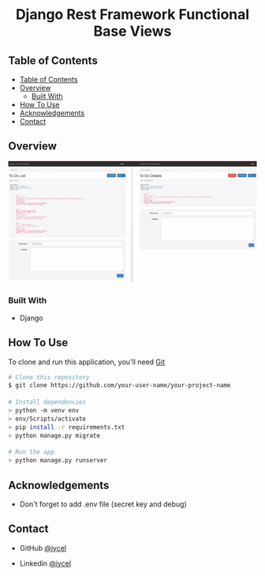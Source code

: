 <!-- Please update value in the {}  -->

<h1 align="center">Django Rest Framework Functional Base Views</h1>


## Table of Contents

<!-- - [Table of Contents](#table-of-contents) -->
- [Table of Contents](#table-of-contents)
- [Overview](#overview)
  - [Built With](#built-with)
- [How To Use](#how-to-use)
- [Acknowledgements](#acknowledgements)
- [Contact](#contact)

<!-- OVERVIEW -->

## Overview

![screenshot](https://github.com/iycel/drf_fbv/blob/main/media_root/DRF.png)


### Built With

<!-- This section should list any major frameworks that you built your project using. Here are a few examples.-->

<!-- - HTML
- CSS
- JS -->
- Django


## How To Use

<!-- This is an example, please update according to your application -->

To clone and run this application, you'll need [Git](https://git-scm.com) 
```bash
# Clone this repository
$ git clone https://github.com/your-user-name/your-project-name

# Install dependencies
> python -m venv env
> env/Scripts/activate
> pip install -r requirements.txt
> python manage.py migrate

# Run the app
> python manage.py runserver
```

## Acknowledgements

- Don't forget to add .env file (secret key and debug)

## Contact


- GitHub [@iycel](https://github.com/iycel)

- Linkedin [@iycel](www.linkedin.com/in/iycel)